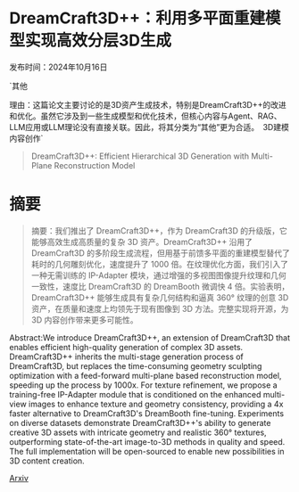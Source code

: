 # DreamCraft3D++：利用多平面重建模型实现高效分层3D生成

发布时间：2024年10月16日

`其他

理由：这篇论文主要讨论的是3D资产生成技术，特别是DreamCraft3D++的改进和优化。虽然它涉及到一些生成模型和优化技术，但核心内容与Agent、RAG、LLM应用或LLM理论没有直接关联。因此，将其分类为“其他”更为合适。` `3D建模` `内容创作`

> DreamCraft3D++: Efficient Hierarchical 3D Generation with Multi-Plane Reconstruction Model

# 摘要

> 摘要：我们推出了 DreamCraft3D++，作为 DreamCraft3D 的升级版，它能够高效生成高质量的复杂 3D 资产。DreamCraft3D++ 沿用了 DreamCraft3D 的多阶段生成流程，但用基于前馈多平面的重建模型替代了耗时的几何雕刻优化，速度提升了 1000 倍。在纹理优化方面，我们引入了一种无需训练的 IP-Adapter 模块，通过增强的多视图图像提升纹理和几何一致性，速度比 DreamCraft3D 的 DreamBooth 微调快 4 倍。实验表明，DreamCraft3D++ 能够生成具有复杂几何结构和逼真 360° 纹理的创意 3D 资产，在质量和速度上均领先于现有图像到 3D 方法。完整实现将开源，为 3D 内容创作带来更多可能性。

> 
Abstract:We introduce DreamCraft3D++, an extension of DreamCraft3D that enables efficient high-quality generation of complex 3D assets. DreamCraft3D++ inherits the multi-stage generation process of DreamCraft3D, but replaces the time-consuming geometry sculpting optimization with a feed-forward multi-plane based reconstruction model, speeding up the process by 1000x. For texture refinement, we propose a training-free IP-Adapter module that is conditioned on the enhanced multi-view images to enhance texture and geometry consistency, providing a 4x faster alternative to DreamCraft3D's DreamBooth fine-tuning. Experiments on diverse datasets demonstrate DreamCraft3D++'s ability to generate creative 3D assets with intricate geometry and realistic 360° textures, outperforming state-of-the-art image-to-3D methods in quality and speed. The full implementation will be open-sourced to enable new possibilities in 3D content creation.
    

[Arxiv](https://arxiv.org/pdf/2410.12928)